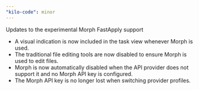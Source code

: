 ```yaml
---
"kilo-code": minor
---
```


Updates to the experimental Morph FastApply support

- A visual indication is now included in the task view whenever Morph is used.
- The traditional file editing tools are now disabled to ensure Morph is used to edit files.
- Morph is now automatically disabled when the API provider does not support it and no Morph API key is configured.
- The Morph API key is no longer lost when switching provider profiles.
